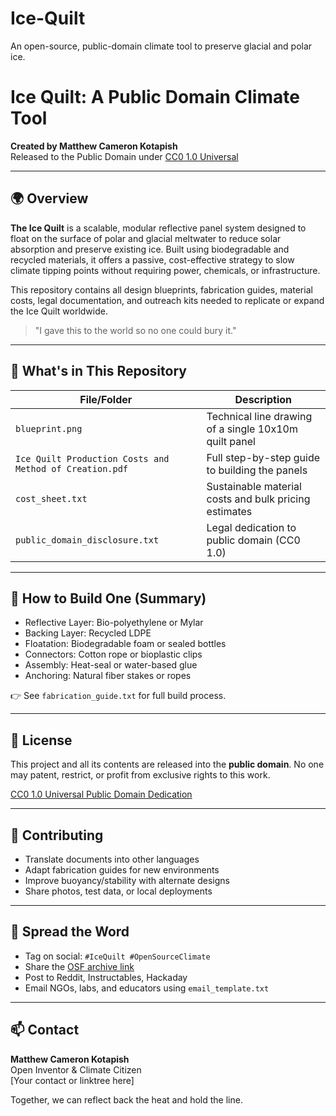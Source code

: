 # Ice-Quilt
An open-source, public-domain climate tool to preserve glacial and polar ice.

# Ice Quilt: A Public Domain Climate Tool

**Created by Matthew Cameron Kotapish**  
Released to the Public Domain under [CC0 1.0 Universal](https://creativecommons.org/publicdomain/zero/1.0/)

---

## 🌍 Overview

**The Ice Quilt** is a scalable, modular reflective panel system designed to float on the surface of polar and glacial meltwater to reduce solar absorption and preserve existing ice. Built using biodegradable and recycled materials, it offers a passive, cost-effective strategy to slow climate tipping points without requiring power, chemicals, or infrastructure.

This repository contains all design blueprints, fabrication guides, material costs, legal documentation, and outreach kits needed to replicate or expand the Ice Quilt worldwide.

> "I gave this to the world so no one could bury it."

---

## 📂 What's in This Repository

| File/Folder | Description |
|-------------|-------------|
| `blueprint.png` | Technical line drawing of a single 10x10m quilt panel |
| `Ice Quilt Production Costs and Method of Creation.pdf` | Full step-by-step guide to building the panels |
| `cost_sheet.txt` | Sustainable material costs and bulk pricing estimates |
| `public_domain_disclosure.txt` | Legal dedication to public domain (CC0 1.0) |

---

## 🔧 How to Build One (Summary)

- Reflective Layer: Bio-polyethylene or Mylar
- Backing Layer: Recycled LDPE
- Floatation: Biodegradable foam or sealed bottles
- Connectors: Cotton rope or bioplastic clips
- Assembly: Heat-seal or water-based glue
- Anchoring: Natural fiber stakes or ropes

👉 See `fabrication_guide.txt` for full build process.

---

## 📜 License

This project and all its contents are released into the **public domain**. 
No one may patent, restrict, or profit from exclusive rights to this work.

[CC0 1.0 Universal Public Domain Dedication](https://creativecommons.org/publicdomain/zero/1.0/)

---

## 🤝 Contributing

- Translate documents into other languages
- Adapt fabrication guides for new environments
- Improve buoyancy/stability with alternate designs
- Share photos, test data, or local deployments

---

## 📢 Spread the Word

- Tag on social: `#IceQuilt #OpenSourceClimate`
- Share the [OSF archive link]([https://osf.io](https://osf.io/q5kdu/))
- Post to Reddit, Instructables, Hackaday
- Email NGOs, labs, and educators using `email_template.txt`

---

## 📫 Contact

**Matthew Cameron Kotapish**  
Open Inventor & Climate Citizen  
[Your contact or linktree here]

Together, we can reflect back the heat and hold the line.
